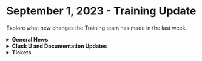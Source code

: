 # September 1, 2023 - Training Update

Explore what new changes the Training team has made in the last week.

<details>

<summary><strong>General News</strong></summary>

* [The AMA has been moved up an hour to accommodate our friends in the UK](https://calendly.com/cluck-u):thumbsup:
  * Mondays: Rewst 101 @ 12pm EST + Rewst 104 @ 1:15pm EST
  * Tuesdays: Rewst 102 @ 12pm EST + Rewst 105 @ 1:15pm EST
  * Wednesdays: Rewst 103 @ 12pm EST + Rewst 106 @ 1:15pm EST
  * Thursdays: ROC AMA @ 11am EST
* Join us in our new [Cluck-U Discord channel](https://discord.com/channels/936789089703845988/1121465945295167588) if you have any questions, comments, or concerns!

</details>

<details>

<summary><strong>Cluck U and Documentation Updates</strong></summary>

**Cluck University**

* Added a [feedback and credit form](broken-reference) to the Rewst Foundation Pages
* Added text summaries for all the [Getting Started pages](../../../support-and-community/getting-started.md) for our partners who prefer reading over video
* Chow Time: Added Updated [Rewst 102](broken-reference) and [Rewst 103](broken-reference) videos made by our very own Legend - Eddie Chow
* Added [How to Scope an Automation](broken-reference) video in the Getting Started Section
* Added a Workflow [Tips & Tricks video to Getting Started](broken-reference), focusing on documenting your workflows, using multi-select, and favoriting actions
* Added [page to highlight Resources](broken-reference) to Getting Started
* Updates and Fixes
  * Updated wording and formatting on the [Rewst Terminology page](broken-reference) in Getting Started

**Documentation**

* [Open Mic - August 25th Video and Page Added](../../roc-open-mics/roc-open-mics-north-america/2023-roc-open-mics/august-25th-2023-looks-like-brandwichs-back-on-the-menu.md)
* Added a [CSP/CPV Permission Checker Page](../../../documentation/crates/existing-crate-documentation/m365-csp-gdap-permission-checker-crate.md)
* Added a [DattoRMM Bring Your Own Database Page](../../../documentation/configuration/integrations/integration-guides/byod-for-dattormm.md)
* Added a [Integrating with Two CSPs Page](../../../documentation/configuration/integrations/multi-instance-integration/integrate-multiple-instances-of-the-same-integration.md)
* Updates and Fixes
  * Updated [Intro to Triggers page](../../../documentation/automations/intro-to-triggers/)
  * Add instructions for unpacking a Crate on the [What is a Crate page](../../../prebuilt-automations/crates/)
  * Added IT Glue Access Information on the[ IT Glue Integration Setup Page](../../../documentation/configuration/integrations/integration-guides/it-glue-integration-setup.md)
  * Updated the wording on the [Database Setup Page](../../../documentation/configuration/integrations/integration-guides/database-integration-setup.md)
  * Updated Support note in [Custom Integrations Page](../../../documentation/configuration/integrations/custom-integrations/)
  * Fixed incorrect information on [Least Privilege Access Requirements for the ConnectWise Manage Integration Page](broken-reference)
  * Added missing images to [Form Best Practices](../../../documentation/automations/forms/form-best-practices.md) Page
  * Fixed Rewst Script Run Powershell file name for download on [Datto RMM Integration Setup Page](../../../documentation/configuration/integrations/integration-guides/datto-rmm-integration-setup.md)

</details>

<details>

<summary><strong>Tickets</strong></summary>

With the ROC now using Halo for their ticketing system, this is when you should find a ticket created for you!

* [ ] A discussion with a ROC engineer that doesn't result in a fix on first discussion
* [ ] If you have a call to troubleshoot, create workflows or other ROC work
* [ ] For all onboarding or expansion work
* [ ] If a call results in a new workflow idea or request

If you'd like to manually create a ticket yourself, review the "Rewst Support" section at the bottom of this page.

</details>
